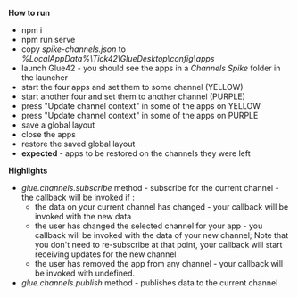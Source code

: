 **How to run**
* npm i
* npm run serve
* copy *spike-channels.json* to _%LocalAppData%\Tick42\GlueDesktop\config\apps_
* launch Glue42 - you should see the apps in a *Channels Spike* folder in the launcher
* start the four apps and set them to some channel (YELLOW)
* start another four and set them to another channel (PURPLE)
* press "Update channel context" in some of the apps on YELLOW
* press "Update channel context" in some of the apps on PURPLE
* save a global layout
* close the apps
* restore the saved global layout
* **expected** - apps to be restored on the channels they were left

**Highlights**
*  _glue.channels.subscribe_  method - subscribe for the current channel - the callback will be invoked if :
    * the data on your current channel has changed - your callback will be invoked with the new data
    * the user has changed the selected channel for your app - you callback will be invoked with the data of your new channel; Note that you don't need to re-subscribe at that point, your callback will start receiving updates for the new channel
    * the user has removed the app from any channel - your callback will be invoked with undefined.
* _glue.channels.publish_ method - publishes data to the current channel
